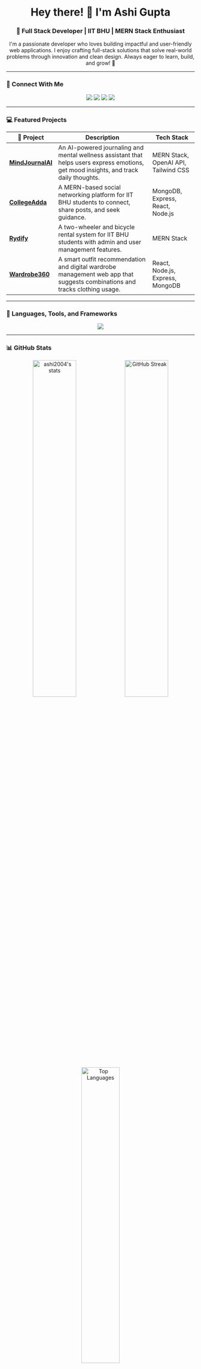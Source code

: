 

<!--
**ashi2004/ashi2004** is a ✨ _special_ ✨ repository because its `README.md` (this file) appears on your GitHub profile.

Here are some ideas to get you started:

- 🔭 I’m currently working on ...
- 🌱 I’m currently learning ...
- 👯 I’m looking to collaborate on ...
- 🤔 I’m looking for help with ...
- 💬 Ask me about ...
- 📫 How to reach me: ...
- 😄 Pronouns: ...
- ⚡ Fun fact: ...
-->

<h1 align="center">Hey there! 👋 I'm Ashi Gupta</h1>
<h3 align="center">🚀 Full Stack Developer | IIT BHU | MERN Stack Enthusiast</h3>

<p align="center">
I'm a passionate developer who loves building impactful and user-friendly web applications.  
I enjoy crafting full-stack solutions that solve real-world problems through innovation and clean design.  
Always eager to learn, build, and grow! 🌱
</p>

---

### 🤝 Connect With Me

<p align="center">
  <a href="mailto:ashi2004gupta@gmail.com"><img src="https://img.shields.io/badge/Gmail-D14836?style=for-the-badge&logo=gmail&logoColor=white"/></a>
  <a href="https://www.linkedin.com/in/ashi-gupta-4a0098250/"><img src="https://img.shields.io/badge/LinkedIn-0077B5?style=for-the-badge&logo=linkedin&logoColor=white"/></a>
  <a href="https://leetcode.com/u/agupta_25/"><img src="https://img.shields.io/badge/LeetCode-FFA116?style=for-the-badge&logo=leetcode&logoColor=white"/></a>
  <a href="https://www.instagram.com/ashi.g25/"><img src="https://img.shields.io/badge/Instagram-E4405F?style=for-the-badge&logo=instagram&logoColor=white"/></a>
</p>

---

### 💻 Featured Projects

| 🚀 Project | Description | Tech Stack |
|-------------|-------------|-------------|
| [**MindJournalAI**](https://github.com/ashi2004/MindJournalAI) | An AI-powered journaling and mental wellness assistant that helps users express emotions, get mood insights, and track daily thoughts. | MERN Stack, OpenAI API, Tailwind CSS |
| [**CollegeAdda**](https://github.com/ashi2004/CollegeAdda) | A MERN-based social networking platform for IIT BHU students to connect, share posts, and seek guidance. | MongoDB, Express, React, Node.js |
| [**Rydify**](https://github.com/ashi2004/QuickPedal_app) | A two-wheeler and bicycle rental system for IIT BHU students with admin and user management features. | MERN Stack |
| [**Wardrobe360**](https://github.com/ashi2004/Wardrobe360) | A smart outfit recommendation and digital wardrobe management web app that suggests combinations and tracks clothing usage. | React, Node.js, Express, MongoDB |


---

### 🧠 Languages, Tools, and Frameworks

<p align="center">
  <img src="https://skillicons.dev/icons?i=react,nodejs,express,mongodb,html,css,javascript,typescript,git,github,firebase,vscode,postman&theme=dark" />
</p>

---

### 📊 GitHub Stats

<p align="center">
  <img src="https://github-readme-stats.vercel.app/api?username=ashi2004&show_icons=true&theme=radical" alt="ashi2004's stats" width="48%"/>
  <img src="https://github-readme-streak-stats.herokuapp.com/?user=ashi2004&theme=radical" alt="GitHub Streak" width="48%"/>
</p>

<p align="center">
  <img src="https://github-readme-stats.vercel.app/api/top-langs/?username=ashi2004&layout=compact&theme=radical" alt="Top Languages" width="45%"/>
</p>

---

### 📈 Contribution Graph

<p align="center">
  <img src="https://github-readme-activity-graph.vercel.app/graph?username=ashi2004&bg_color=0D1117&color=E4E2E2&line=F85D7F&point=FFFFFF&area=true&hide_border=true" alt="Ashi's Contribution Graph" />
</p>

